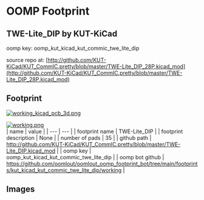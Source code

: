 # OOMP Footprint  
## TWE-Lite_DIP  by KUT-KiCad  
  
oomp key: oomp_kut_kicad_kut_commic_twe_lite_dip  
  
source repo at: [http://github.com/KUT-KiCad/KUT_CommIC.pretty/blob/master/TWE-Lite_DIP_28P.kicad_mod](http://github.com/KUT-KiCad/KUT_CommIC.pretty/blob/master/TWE-Lite_DIP_28P.kicad_mod)  
## Footprint  
  
[![working_kicad_pcb_3d.png](working_kicad_pcb_3d_600.png)](working_kicad_pcb_3d.png)  
  
[![working.png](working_600.png)](working.png)  
| name | value | 
| --- | --- | 
| footprint name | TWE-Lite_DIP | 
| footprint description | None | 
| number of pads | 35 | 
| github path | http://github.com/KUT-KiCad/KUT_CommIC.pretty/blob/master/TWE-Lite_DIP.kicad_mod | 
| oomp key | oomp_kut_kicad_kut_commic_twe_lite_dip | 
| oomp bot github | https://github.com/oomlout/oomlout_oomp_footprint_bot/tree/main/footprints/kut_kicad_kut_commic_twe_lite_dip/working | 
## Images  
